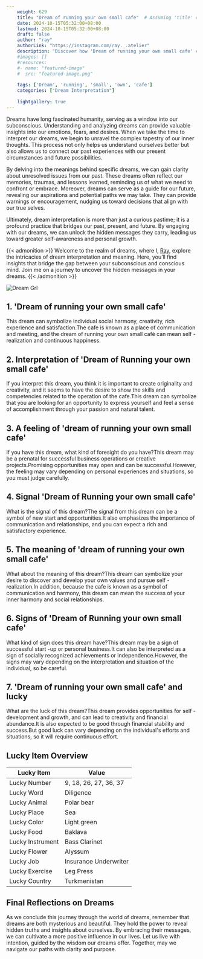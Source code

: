 ```yaml
---
    weight: 629
    title: "Dream of running your own small cafe"  # Assuming 'title' column exists
    date: 2024-10-15T05:32:00+08:00
    lastmod: 2024-10-15T05:32:00+08:00
    draft: false
    author: "ray"
    authorLink: "https://instagram.com/ray._.atelier"
    description: "Discover how 'Dream of running your own small cafe' can interpret your future and uncover its significant meanings in your life."
    #images: []
    #resources:
    #- name: "featured-image"
    #  src: "featured-image.png"
    
    tags: ['Dream', 'running', 'small', 'own', 'cafe']
    categories: ["Dream Interpretation"]
    
    lightgallery: true
---
```

    
Dreams have long fascinated humanity, serving as a window into our subconscious. Understanding and analyzing dreams can provide valuable insights into our emotions, fears, and desires. When we take the time to interpret our dreams, we begin to unravel the complex tapestry of our inner thoughts. This process not only helps us understand ourselves better but also allows us to connect our past experiences with our present circumstances and future possibilities.

By delving into the meanings behind specific dreams, we can gain clarity about unresolved issues from our past. These dreams often reflect our memories, traumas, and lessons learned, reminding us of what we need to confront or embrace. Moreover, dreams can serve as a guide for our future, revealing our aspirations and potential paths we may take. They can provide warnings or encouragement, nudging us toward decisions that align with our true selves.

Ultimately, dream interpretation is more than just a curious pastime; it is a profound practice that bridges our past, present, and future. By engaging with our dreams, we can unlock the hidden messages they carry, leading us toward greater self-awareness and personal growth.

{{< admonition >}}
Welcome to the realm of dreams, where I, [Ray](https://instagram.com/ray._.atelier), explore the intricacies of dream interpretation and meaning. Here, you’ll find insights that bridge the gap between your subconscious and conscious mind. Join me on a journey to uncover the hidden messages in your dreams.
{{< /admonition >}}

![Dream Grl](https://cdn.pixabay.com/photo/2017/11/02/03/35/gothic-2910057_1280.jpg "Dream Grl")

## 1. 'Dream of running your own small cafe'
This dream can symbolize individual social harmony, creativity, rich experience and satisfaction.The cafe is known as a place of communication and meeting, and the dream of running your own small café can mean self -realization and continuous happiness.

## 2. Interpretation of 'Dream of Running your own small cafe'
If you interpret this dream, you think it is important to create originality and creativity, and it seems to have the desire to show the skills and competencies related to the operation of the cafe.This dream can symbolize that you are looking for an opportunity to express yourself and feel a sense of accomplishment through your passion and natural talent.

## 3. A feeling of 'dream of running your own small cafe'
If you have this dream, what kind of foresight do you have?This dream may be a prenatal for successful business operations or creative projects.Promising opportunities may open and can be successful.However, the feeling may vary depending on personal experiences and situations, so you must judge carefully.

## 4. Signal 'Dream of Running your own small cafe'
What is the signal of this dream?The signal from this dream can be a symbol of new start and opportunities.It also emphasizes the importance of communication and relationships, and you can expect a rich and satisfactory experience.

## 5. The meaning of 'dream of running your own small cafe'
What about the meaning of this dream?This dream can symbolize your desire to discover and develop your own values and pursue self -realization.In addition, because the cafe is known as a symbol of communication and harmony, this dream can mean the success of your inner harmony and social relationships.

## 6. Signs of 'Dream of Running your own small cafe'
What kind of sign does this dream have?This dream may be a sign of successful start -up or personal business.It can also be interpreted as a sign of socially recognized achievements or independence.However, the signs may vary depending on the interpretation and situation of the individual, so be careful.

## 7. 'Dream of running your own small cafe' and lucky
What are the luck of this dream?This dream provides opportunities for self -development and growth, and can lead to creativity and financial abundance.It is also expected to be good through financial stability and success.But good luck can vary depending on the individual's efforts and situations, so it will require continuous effort.

## Lucky Item Overview
| Lucky Item          | Value              |
|---------------|--------------------|
| Lucky Number        | 9, 18, 26, 27, 36, 37  |
| Lucky Word          | Diligence |
| Lucky Animal        | Polar bear |
| Lucky Place         | Sea     |
| Lucky Color         | Light green     |
| Lucky Food          | Baklava      |
| Lucky Instrument    | Bass Clarinet |
| Lucky Flower        | Alyssum    |
| Lucky Job           | Insurance Underwriter       |
| Lucky Exercise      | Leg Press  |
| Lucky Country       | Turkmenistan    |


##  Final Reflections on Dreams

As we conclude this journey through the world of dreams, remember that dreams are both mysterious and beautiful. They hold the power to reveal hidden truths and insights about ourselves. By embracing their messages, we can cultivate a more positive influence in our lives. Let us live with intention, guided by the wisdom our dreams offer. Together, may we navigate our paths with clarity and purpose.
